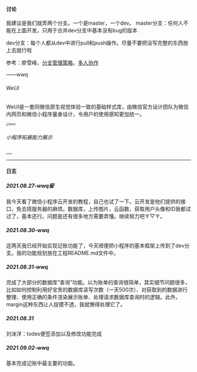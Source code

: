 #### 讨论

我建议是我们就弄两个分支。一个是master，一个dev。
master分支：任何人不能在上面开发，只用于合并dev分支中基本没有bug的版本

dev分支：每个人都从dev中进行pull和push操作。尽量不要把没写完整的东西放上去就行啦

参考：廖雪峰，[分支管理策略](https://www.liaoxuefeng.com/wiki/896043488029600/900005860592480)，[多人协作](https://www.liaoxuefeng.com/wiki/896043488029600/900375748016320)

——wwq

###### WeUI

WeUI是一套同微信原生视觉体验一致的基础样式库，由微信官方设计团队为微信内网页和微信小程序量身设计，令用户的使用感知更加统一。

<img src="https://user-images.githubusercontent.com/2395166/29502325-ada080f6-8661-11e7-94c2-23d638210f45.jpg" alt="WeUI" style="zoom:50%;" />

###### 小程序拓展能力展示

<img src="https://res.wx.qq.com/wxdoc/dist/assets/img/demo.71f2a8d9.png" alt="imge" style="zoom: 33%;" />



***

#### 日志

##### 2021.08.27-wwq留

我今天看了微信小程序云开发的教程，自己也试了一下。云开发是他们提供的接口，免去搭服务器的麻烦。数据库，上传图片，云函数，获取用户头像和ID我都试过了，基本还行。问题是还有很多地方需要弄懂。继续努力吧〒▽〒。



##### 2021.08.30-wwq

这两天我已经开始实现记账功能了，今天顺便把小程序的基本框架上传到了dev分支。我的功能规划放在工程README.md文件中。



##### 2021.08.31-wwq

完成了大部分的数据库“查询”功能。以为账单的查询很简单，其实细节问题很多，比如如何控制利用好宝贵的数据库读写次数（一天500次）、对获取到的数据进行整理、使用正确的条件渲染展示账单、处理请求数据库查询时的逻辑。此外，margin这种东西让人捉摸不透，我就懒得处理它了。



##### 2021.08.31

刘沫洋：todes便签添加以及修改功能完成



##### 2021.09.02-wwq

基本完成记账中最主要的功能。
